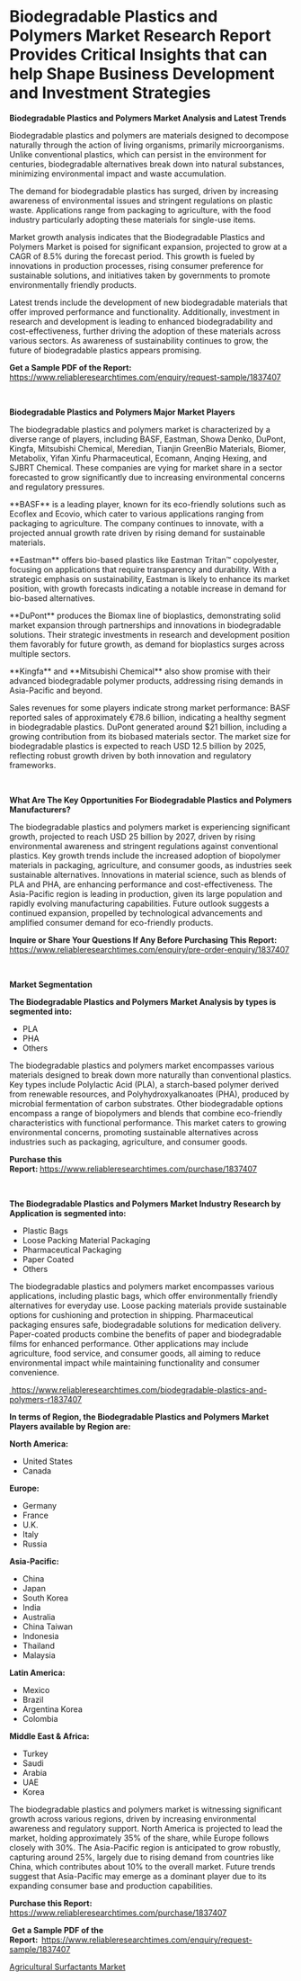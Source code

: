 <p><h1>Biodegradable Plastics and Polymers Market Research Report Provides Critical Insights that can help Shape Business Development and Investment Strategies</h1></p><p><strong>Biodegradable Plastics and Polymers Market Analysis and Latest Trends</strong></p>
<p><p>Biodegradable plastics and polymers are materials designed to decompose naturally through the action of living organisms, primarily microorganisms. Unlike conventional plastics, which can persist in the environment for centuries, biodegradable alternatives break down into natural substances, minimizing environmental impact and waste accumulation.</p><p>The demand for biodegradable plastics has surged, driven by increasing awareness of environmental issues and stringent regulations on plastic waste. Applications range from packaging to agriculture, with the food industry particularly adopting these materials for single-use items. </p><p>Market growth analysis indicates that the Biodegradable Plastics and Polymers Market is poised for significant expansion, projected to grow at a CAGR of 8.5% during the forecast period. This growth is fueled by innovations in production processes, rising consumer preference for sustainable solutions, and initiatives taken by governments to promote environmentally friendly products. </p><p>Latest trends include the development of new biodegradable materials that offer improved performance and functionality. Additionally, investment in research and development is leading to enhanced biodegradability and cost-effectiveness, further driving the adoption of these materials across various sectors. As awareness of sustainability continues to grow, the future of biodegradable plastics appears promising.</p></p>
<p><strong>Get a Sample PDF of the Report:&nbsp;</strong> <a href="https://www.reliableresearchtimes.com/enquiry/request-sample/1837407?utm_campaign=2997&utm_medium=2&utm_source=Github&utm_content=ia&utm_term=02042025&utm_id=biodegradable-plastics-and-polymers">https://www.reliableresearchtimes.com/enquiry/request-sample/1837407</a></p>
<p>&nbsp;</p>
<p><strong>Biodegradable Plastics and Polymers Major Market Players</strong></p>
<p><p>The biodegradable plastics and polymers market is characterized by a diverse range of players, including BASF, Eastman, Showa Denko, DuPont, Kingfa, Mitsubishi Chemical, Meredian, Tianjin GreenBio Materials, Biomer, Metabolix, Yifan Xinfu Pharmaceutical, Ecomann, Anqing Hexing, and SJBRT Chemical. These companies are vying for market share in a sector forecasted to grow significantly due to increasing environmental concerns and regulatory pressures.</p><p>**BASF** is a leading player, known for its eco-friendly solutions such as Ecoflex and Ecovio, which cater to various applications ranging from packaging to agriculture. The company continues to innovate, with a projected annual growth rate driven by rising demand for sustainable materials.</p><p>**Eastman** offers bio-based plastics like Eastman Tritan™ copolyester, focusing on applications that require transparency and durability. With a strategic emphasis on sustainability, Eastman is likely to enhance its market position, with growth forecasts indicating a notable increase in demand for bio-based alternatives.</p><p>**DuPont** produces the Biomax line of bioplastics, demonstrating solid market expansion through partnerships and innovations in biodegradable solutions. Their strategic investments in research and development position them favorably for future growth, as demand for bioplastics surges across multiple sectors.</p><p>**Kingfa** and **Mitsubishi Chemical** also show promise with their advanced biodegradable polymer products, addressing rising demands in Asia-Pacific and beyond. </p><p>Sales revenues for some players indicate strong market performance: BASF reported sales of approximately €78.6 billion, indicating a healthy segment in biodegradable plastics. DuPont generated around $21 billion, including a growing contribution from its biobased materials sector. The market size for biodegradable plastics is expected to reach USD 12.5 billion by 2025, reflecting robust growth driven by both innovation and regulatory frameworks.</p></p>
<p>&nbsp;</p>
<p><strong>What Are The Key Opportunities For Biodegradable Plastics and Polymers Manufacturers?</strong></p>
<p><p>The biodegradable plastics and polymers market is experiencing significant growth, projected to reach USD 25 billion by 2027, driven by rising environmental awareness and stringent regulations against conventional plastics. Key growth trends include the increased adoption of biopolymer materials in packaging, agriculture, and consumer goods, as industries seek sustainable alternatives. Innovations in material science, such as blends of PLA and PHA, are enhancing performance and cost-effectiveness. The Asia-Pacific region is leading in production, given its large population and rapidly evolving manufacturing capabilities. Future outlook suggests a continued expansion, propelled by technological advancements and amplified consumer demand for eco-friendly products.</p></p>
<p><strong>Inquire or Share Your Questions If Any Before Purchasing This Report:</strong> <a href="https://www.reliableresearchtimes.com/enquiry/pre-order-enquiry/1837407?utm_campaign=2997&utm_medium=2&utm_source=Github&utm_content=ia&utm_term=02042025&utm_id=biodegradable-plastics-and-polymers">https://www.reliableresearchtimes.com/enquiry/pre-order-enquiry/1837407</a></p>
<p>&nbsp;</p>
<p><strong>Market Segmentation</strong></p>
<p><strong>The Biodegradable Plastics and Polymers Market Analysis by types is segmented into:</strong></p>
<p><ul><li>PLA</li><li>PHA</li><li>Others</li></ul></p>
<p><p>The biodegradable plastics and polymers market encompasses various materials designed to break down more naturally than conventional plastics. Key types include Polylactic Acid (PLA), a starch-based polymer derived from renewable resources, and Polyhydroxyalkanoates (PHA), produced by microbial fermentation of carbon substrates. Other biodegradable options encompass a range of biopolymers and blends that combine eco-friendly characteristics with functional performance. This market caters to growing environmental concerns, promoting sustainable alternatives across industries such as packaging, agriculture, and consumer goods.</p></p>
<p><strong>Purchase this Report:&nbsp;</strong><a href="https://www.reliableresearchtimes.com/purchase/1837407?utm_campaign=2997&utm_medium=2&utm_source=Github&utm_content=ia&utm_term=02042025&utm_id=biodegradable-plastics-and-polymers">https://www.reliableresearchtimes.com/purchase/1837407</a></p>
<p>&nbsp;</p>
<p><strong>The Biodegradable Plastics and Polymers Market Industry Research by Application is segmented into:</strong></p>
<p><ul><li>Plastic Bags</li><li>Loose Packing Material Packaging</li><li>Pharmaceutical Packaging</li><li>Paper Coated</li><li>Others</li></ul></p>
<p><p>The biodegradable plastics and polymers market encompasses various applications, including plastic bags, which offer environmentally friendly alternatives for everyday use. Loose packing materials provide sustainable options for cushioning and protection in shipping. Pharmaceutical packaging ensures safe, biodegradable solutions for medication delivery. Paper-coated products combine the benefits of paper and biodegradable films for enhanced performance. Other applications may include agriculture, food service, and consumer goods, all aiming to reduce environmental impact while maintaining functionality and consumer convenience.</p></p>
<p><a href="https://www.reliableresearchtimes.com/biodegradable-plastics-and-polymers-r1837407?utm_campaign=2997&utm_medium=2&utm_source=Github&utm_content=ia&utm_term=02042025&utm_id=biodegradable-plastics-and-polymers">&nbsp;https://www.reliableresearchtimes.com/biodegradable-plastics-and-polymers-r1837407</a></p>
<p><strong>In terms of Region, the Biodegradable Plastics and Polymers Market Players available by Region are:</strong></p>
<p>
    <p> <strong> North America: </strong>
        <ul>
            <li>United States</li>
            <li>Canada</li>
        </ul>
        </p> 
    <p> <strong> Europe: </strong>
        <ul>
            <li>Germany</li>
            <li>France</li>
            <li>U.K.</li>
            <li>Italy</li>
            <li>Russia</li>
        </ul>
        </p> 
    <p> <strong> Asia-Pacific: </strong>
        <ul>
            <li>China</li>
            <li>Japan</li>
            <li>South Korea</li>
            <li>India</li>
            <li>Australia</li>
            <li>China Taiwan</li>
            <li>Indonesia</li>
            <li>Thailand</li>
            <li>Malaysia</li>
        </ul>
        </p> 
    <p> <strong> Latin America: </strong>
        <ul>
            <li>Mexico</li>
            <li>Brazil</li>
            <li>Argentina Korea</li>
            <li>Colombia</li>
        </ul>
        </p> 
    <p> <strong> Middle East & Africa: </strong>
        <ul>
            <li>Turkey</li>
            <li>Saudi</li>
            <li>Arabia</li>
            <li>UAE</li>
            <li>Korea</li>
        </ul>
    </p>
    </p>
<p><p>The biodegradable plastics and polymers market is witnessing significant growth across various regions, driven by increasing environmental awareness and regulatory support. North America is projected to lead the market, holding approximately 35% of the share, while Europe follows closely with 30%. The Asia-Pacific region is anticipated to grow robustly, capturing around 25%, largely due to rising demand from countries like China, which contributes about 10% to the overall market. Future trends suggest that Asia-Pacific may emerge as a dominant player due to its expanding consumer base and production capabilities.</p></p>
<p><strong>Purchase this Report: </strong><a href="https://www.reliableresearchtimes.com/purchase/1837407?utm_campaign=2997&utm_medium=2&utm_source=Github&utm_content=ia&utm_term=02042025&utm_id=biodegradable-plastics-and-polymers">https://www.reliableresearchtimes.com/purchase/1837407</a></p>
<p>&nbsp;<strong>Get a Sample PDF of the Report:&nbsp;&nbsp;</strong><a href="https://www.reliableresearchtimes.com/enquiry/request-sample/1837407?utm_campaign=2997&utm_medium=2&utm_source=Github&utm_content=ia&utm_term=02042025&utm_id=biodegradable-plastics-and-polymers">https://www.reliableresearchtimes.com/enquiry/request-sample/1837407</a></p>
<p><strong></strong></p>
<p><p><a href="https://github.com/hannajuana198484/Market-Research-Report-List-1/blob/main/agricultural-surfactants-market.md?utm_campaign=2997&utm_medium=2&utm_source=Github&utm_content=ia&utm_term=02042025&utm_id=biodegradable-plastics-and-polymers">Agricultural Surfactants Market</a></p></p>